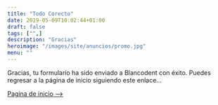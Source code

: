 ```yaml
---
title: "Todo Corecto"
date: 2019-05-09T10:02:44+01:00
draft: false
tags: ["",]
description: "Gracias"
heroimage: "/images/site/anuncios/promo.jpg"
menu: ""
---
```


Gracias, tu formulario ha sido enviado a Blancodent con éxito. Puedes regresar a la página de inicio siguiendo este enlace...

<a class="myButton" href="/">Pagina de inicio --></a>
